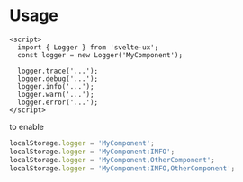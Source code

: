 <script lang="ts">
	import Preview from '$lib/components/Preview.svelte';
</script>

<h1>Usage</h1>

```svelte
<script>
  import { Logger } from 'svelte-ux';
  const logger = new Logger('MyComponent');

  logger.trace('...');
  logger.debug('...');
  logger.info('...');
  logger.warn('...');
  logger.error('...');
</script>
```

to enable

```js
localStorage.logger = 'MyComponent';
localStorage.logger = 'MyComponent:INFO';
localStorage.logger = 'MyComponent,OtherComponent';
localStorage.logger = 'MyComponent:INFO,OtherComponent';
```
